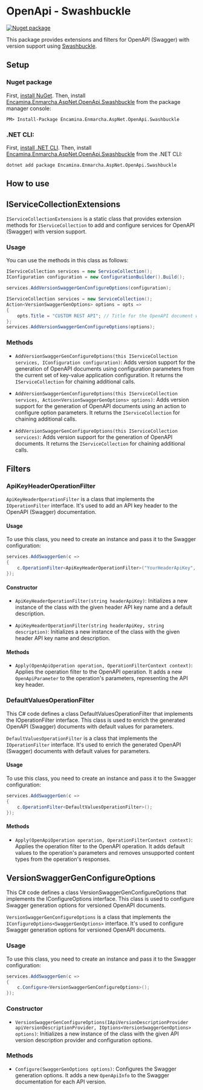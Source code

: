 ﻿# OpenApi - Swashbuckle

[![Nuget package](https://img.shields.io/nuget/v/Encamina.Enmarcha.AspNet.OpenApi.Swashbuckle)](https://www.nuget.org/packages/Encamina.Enmarcha.AspNet.OpenApi.Swashbuckle)

This package provides extensions and filters for OpenAPI (Swagger) with version support using [Swashbuckle](https://learn.microsoft.com/es-es/aspnet/core/tutorials/web-api-help-pages-using-swagger?view=aspnetcore-8.0).

## Setup

### Nuget package

First, [install NuGet](http://docs.nuget.org/docs/start-here/installing-nuget). Then, install [Encamina.Enmarcha.AspNet.OpenApi.Swashbuckle](https://www.nuget.org/packages/Encamina.Enmarcha.AspNet.OpenApi.Swashbuckle) from the package manager console:

    PM> Install-Package Encamina.Enmarcha.AspNet.OpenApi.Swashbuckle

### .NET CLI:

First, [install .NET CLI](https://learn.microsoft.com/en-us/dotnet/core/tools/). Then, install [Encamina.Enmarcha.AspNet.OpenApi.Swashbuckle](https://www.nuget.org/packages/Encamina.Enmarcha.AspNet.OpenApi.Swashbuckle) from the .NET CLI:

    dotnet add package Encamina.Enmarcha.AspNet.OpenApi.Swashbuckle

## How to use

## IServiceCollectionExtensions

`IServiceCollectionExtensions` is a static class that provides extension methods for `IServiceCollection` to add and configure services for OpenAPI (Swagger) with version support.

### Usage

You can use the methods in this class as follows:

```csharp
IServiceCollection services = new ServiceCollection();
IConfiguration configuration = new ConfigurationBuilder().Build();

services.AddVersionSwaggerGenConfigureOptions(configuration);
```

```csharp
IServiceCollection services = new ServiceCollection();
Action<VersionSwaggerGenOptions> options = opts =>
{
    opts.Title = "CUSTOM REST API"; // Title for the OpenAPI document when using version support.
};
services.AddVersionSwaggerGenConfigureOptions(options);
```

### Methods

- `AddVersionSwaggerGenConfigureOptions(this IServiceCollection services, IConfiguration configuration)`: Adds version support for the generation of OpenAPI documents using configuration parameters from the current set of key-value application configuration. It returns the `IServiceCollection` for chaining additional calls.

- `AddVersionSwaggerGenConfigureOptions(this IServiceCollection services, Action<VersionSwaggerGenOptions> options)`: Adds version support for the generation of OpenAPI documents using an action to configure option parameters. It returns the `IServiceCollection` for chaining additional calls.

- `AddVersionSwaggerGenConfigureOptions(this IServiceCollection services)`: Adds version support for the generation of OpenAPI documents. It returns the `IServiceCollection` for chaining additional calls.

## Filters

### ApiKeyHeaderOperationFilter

`ApiKeyHeaderOperationFilter` is a class that implements the `IOperationFilter` interface. It's used to add an API key header to the OpenAPI (Swagger) documentation.

#### Usage

To use this class, you need to create an instance and pass it to the Swagger configuration:

```csharp
services.AddSwaggerGen(c =>
{
    c.OperationFilter<ApiKeyHeaderOperationFilter>("YourHeaderApiKey", "YourDescription");
});
```

#### Constructor

- `ApiKeyHeaderOperationFilter(string headerApiKey)`: Initializes a new instance of the class with the given header API key name and a default description.

- `ApiKeyHeaderOperationFilter(string headerApiKey, string description)`: Initializes a new instance of the class with the given header API key name and description.

#### Methods

- `Apply(OpenApiOperation operation, OperationFilterContext context)`: Applies the operation filter to the OpenAPI operation. It adds a new `OpenApiParameter` to the operation's parameters, representing the API key header.

### DefaultValuesOperationFilter

This C# code defines a class DefaultValuesOperationFilter that implements the IOperationFilter interface. This class is used to enrich the generated OpenAPI (Swagger) documents with default values for parameters.

`DefaultValuesOperationFilter` is a class that implements the `IOperationFilter` interface. It's used to enrich the generated OpenAPI (Swagger) documents with default values for parameters.

#### Usage

To use this class, you need to create an instance and pass it to the Swagger configuration:

```csharp
services.AddSwaggerGen(c =>
{
    c.OperationFilter<DefaultValuesOperationFilter>();
});
```

#### Methods

- `Apply(OpenApiOperation operation, OperationFilterContext context)`: Applies the operation filter to the OpenAPI operation. It adds default values to the operation's parameters and removes unsupported content types from the operation's responses.

## VersionSwaggerGenConfigureOptions

This C# code defines a class VersionSwaggerGenConfigureOptions that implements the IConfigureOptions<SwaggerGenOptions> interface. This class is used to configure Swagger generation options for versioned OpenAPI documents.

`VersionSwaggerGenConfigureOptions` is a class that implements the `IConfigureOptions<SwaggerGenOptions>` interface. It's used to configure Swagger generation options for versioned OpenAPI documents.

### Usage

To use this class, you need to create an instance and pass it to the Swagger configuration:

```csharp
services.AddSwaggerGen(c =>
{
    c.Configure<VersionSwaggerGenConfigureOptions>();
});
```

### Constructor

- `VersionSwaggerGenConfigureOptions(IApiVersionDescriptionProvider apiVersionDescriptionProvider, IOptions<VersionSwaggerGenOptions> options)`: Initializes a new instance of the class with the given API version description provider and configuration options.

### Methods

- `Configure(SwaggerGenOptions options)`: Configures the Swagger generation options. It adds a new `OpenApiInfo` to the Swagger documentation for each API version.
